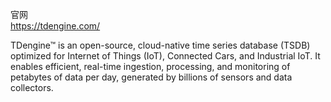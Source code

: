 官网  
https://tdengine.com/

TDengine™ is an open-source, cloud-native time series database (TSDB) optimized for Internet of Things (IoT), Connected Cars, and Industrial IoT. It enables efficient, real-time ingestion, processing, and monitoring of petabytes of data per day, generated by billions of sensors and data collectors.

